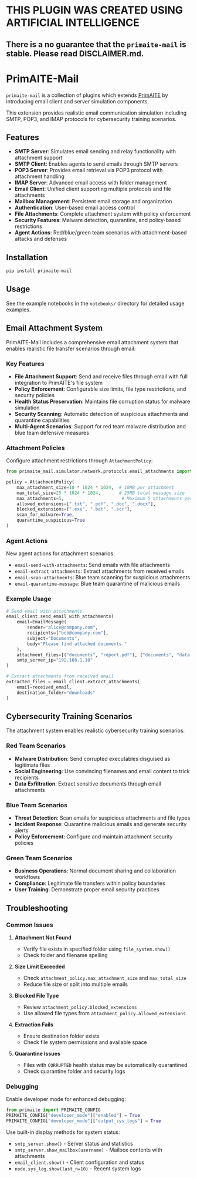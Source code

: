 # THIS PLUGIN WAS CREATED USING ARTIFICIAL INTELLIGENCE 

## There is a no guarantee that the `primaite-mail` is stable. Please read DISCLAIMER.md.


# PrimAITE-Mail

`primaite-mail` is a collection of plugins which extends [PrimAITE](https://github.com/Autonomous-Resilient-Cyber-Defence/PrimAITE) by introducing email client and server simulation components.

This extension provides realistic email communication simulation including SMTP, POP3, and IMAP protocols for cybersecurity training scenarios.

## Features

- **SMTP Server**: Simulates email sending and relay functionality with attachment support
- **SMTP Client**: Enables agents to send emails through SMTP servers
- **POP3 Server**: Provides email retrieval via POP3 protocol with attachment handling
- **IMAP Server**: Advanced email access with folder management
- **Email Client**: Unified client supporting multiple protocols and file attachments
- **Mailbox Management**: Persistent email storage and organization
- **Authentication**: User-based email access control
- **File Attachments**: Complete attachment system with policy enforcement
- **Security Features**: Malware detection, quarantine, and policy-based restrictions
- **Agent Actions**: Red/blue/green team scenarios with attachment-based attacks and defenses

## Installation

```bash
pip install primaite-mail
```

## Usage

See the example notebooks in the `notebooks/` directory for detailed usage examples.

## Email Attachment System

PrimAITE-Mail includes a comprehensive email attachment system that enables realistic file transfer scenarios through email:

### Key Features

- **File Attachment Support**: Send and receive files through email with full integration to PrimAITE's file system
- **Policy Enforcement**: Configurable size limits, file type restrictions, and security policies
- **Health Status Preservation**: Maintains file corruption status for malware simulation
- **Security Scanning**: Automatic detection of suspicious attachments and quarantine capabilities
- **Multi-Agent Scenarios**: Support for red team malware distribution and blue team defensive measures

### Attachment Policies

Configure attachment restrictions through `AttachmentPolicy`:

```python
from primaite_mail.simulator.network.protocols.email_attachments import AttachmentPolicy

policy = AttachmentPolicy(
    max_attachment_size=10 * 1024 * 1024,  # 10MB per attachment
    max_total_size=25 * 1024 * 1024,       # 25MB total message size
    max_attachments=5,                      # Maximum 5 attachments per email
    allowed_extensions=[".txt", ".pdf", ".doc", ".docx"],
    blocked_extensions=[".exe", ".bat", ".scr"],
    scan_for_malware=True,
    quarantine_suspicious=True
)
```

### Agent Actions

New agent actions for attachment scenarios:

- `email-send-with-attachments`: Send emails with file attachments
- `email-extract-attachments`: Extract attachments from received emails
- `email-scan-attachments`: Blue team scanning for suspicious attachments
- `email-quarantine-message`: Blue team quarantine of malicious emails

### Example Usage

```python
# Send email with attachments
email_client.send_email_with_attachments(
    email=EmailMessage(
        sender="alice@company.com",
        recipients=["bob@company.com"],
        subject="Documents",
        body="Please find attached documents."
    ),
    attachment_files=[("documents", "report.pdf"), ("documents", "data.xlsx")],
    smtp_server_ip="192.168.1.10"
)

# Extract attachments from received email
extracted_files = email_client.extract_attachments(
    email=received_email,
    destination_folder="downloads"
)
```

## Cybersecurity Training Scenarios

The attachment system enables realistic cybersecurity training scenarios:

### Red Team Scenarios
- **Malware Distribution**: Send corrupted executables disguised as legitimate files
- **Social Engineering**: Use convincing filenames and email content to trick recipients
- **Data Exfiltration**: Extract sensitive documents through email attachments

### Blue Team Scenarios
- **Threat Detection**: Scan emails for suspicious attachments and file types
- **Incident Response**: Quarantine malicious emails and generate security alerts
- **Policy Enforcement**: Configure and maintain attachment security policies

### Green Team Scenarios
- **Business Operations**: Normal document sharing and collaboration workflows
- **Compliance**: Legitimate file transfers within policy boundaries
- **User Training**: Demonstrate proper email security practices

## Troubleshooting

### Common Issues

1. **Attachment Not Found**
   - Verify file exists in specified folder using `file_system.show()`
   - Check folder and filename spelling

2. **Size Limit Exceeded**
   - Check `attachment_policy.max_attachment_size` and `max_total_size`
   - Reduce file size or split into multiple emails

3. **Blocked File Type**
   - Review `attachment_policy.blocked_extensions`
   - Use allowed file types from `attachment_policy.allowed_extensions`

4. **Extraction Fails**
   - Ensure destination folder exists
   - Check file system permissions and available space

5. **Quarantine Issues**
   - Files with `CORRUPTED` health status may be automatically quarantined
   - Check quarantine folder and security logs

### Debugging

Enable developer mode for enhanced debugging:

```python
from primaite import PRIMAITE_CONFIG
PRIMAITE_CONFIG["developer_mode"]["enabled"] = True
PRIMAITE_CONFIG["developer_mode"]["output_sys_logs"] = True
```

Use built-in display methods for system status:
- `smtp_server.show()` - Server status and statistics
- `smtp_server.show_mailbox(username)` - Mailbox contents with attachments
- `email_client.show()` - Client configuration and status
- `node.sys_log.show(last_n=10)` - Recent system logs